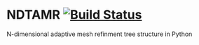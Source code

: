 # NDTAMR [![Build Status](https://travis-ci.org/adamdempsey90/NDTAMR.svg?branch=master)](https://travis-ci.org/adamdempsey90/NDTAMR)

N-dimensional adaptive mesh refinment tree structure in Python
